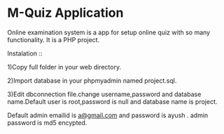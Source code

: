 # M-Quiz Application
Online examination system is a app for setup online quiz with so many functionality.
It is a PHP project.


Instalation ::

1)Copy full folder in your web directory.

2)Import database in your phpmyadmin named project.sql.

3)Edit dbconnection file.change username,password and database name.Default user is root,password is null and database name is project.

Default admin emailid is a@gmail.com and password is ayush .
admin password is md5 encypted.
